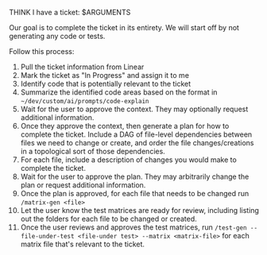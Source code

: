 THINK I have a ticket: $ARGUMENTS

Our goal is to complete the ticket in its entirety. We will start off by not
generating any code or tests.

Follow this process:
1. Pull the ticket information from Linear
2. Mark the ticket as "In Progress" and assign it to me
3. Identify code that is potentially relevant to the ticket
4. Summarize the identified code areas based on the format in
   `~/dev/custom/ai/prompts/code-explain`
5. Wait for the user to approve the context. They may optionally request additional
   information.
6. Once they approve the context, then generate a plan for how to complete the
   ticket. Include a DAG of file-level dependencies between files we need to
   change or create, and order the file changes/creations in a topological sort of
   those dependencies.
7. For each file, include a description of changes you would make to complete the
   ticket.
8. Wait for the user to approve the plan. They may arbitrarily change the plan or
   request additional information.
9. Once the plan is approved, for each file that needs to be changed run
   `/matrix-gen <file>`
10. Let the user know the test matrices are ready for review, including listing out
   the folders for each file to be changed or created.
11. Once the user reviews and approves the test matrices, run
    `/test-gen --file-under-test <file-under test> --matrix <matrix-file>` for each
    matrix file that's relevant to the ticket.
